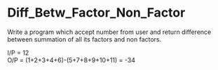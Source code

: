 # Diff_Betw_Factor_Non_Factor

Write a program which accept number from user and return difference between
summation of all its factors and non factors.

I/P = 12    
O/P = (1+2+3+4+6)-(5+7+8+9+10+11) = -34
